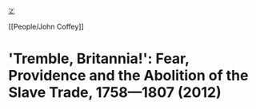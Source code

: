 [🇿](zotero://select/library/items/FU9CKXPS)

[[People/John Coffey]] 
# 'Tremble, Britannia!': Fear, Providence and the Abolition of the Slave Trade, 1758—1807 (2012)

